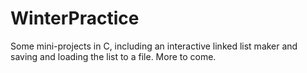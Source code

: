 # WinterPractice
Some mini-projects in C, including an interactive linked list maker and saving and loading the list to a file. More to come.
